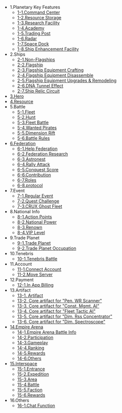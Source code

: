 * 1.Planetary Key Features
  - [1-1.Command Center](eng/101commandcenter.md)
  - [1-2.Resource Storage](eng/102resourcestorage.md)
  - [1-3.Research Facility](eng/103research.md)
  - [1-4.Academy](eng/104academy.md)
  - [1-5.Trading Post](eng/105tradingpost.md)
  - [1-6.Radar](eng/106radar.md)
  - [1-7.Space Dock](eng/107spacedock.md)
  - [1-8.Ship Enhancement Facility](eng/108fleetenhance.md)
* 2.Ships
  - [2-1.Non-Flagships](eng/201normalship.md)
  - [2-2.Flagship](eng/202flagship.md)
  - [2-3.Flagship Equipment Crafting](eng/203flagshipequip.md)
  - [2-4.Flagship Equipment Disassemble](eng/204disassemble.md)
  - [2-5.Flagship Equipment Upgrades & Remodeling](eng/205promotion.md)
  - [2-6.DNA Tunnel Effect](eng/207dnatunnel.md)
  - [2-7.Ship Relic Circuit](eng/206relic.md)
* [3.Hero](eng/300hero.md)
* [4.Resource](eng/400resource.md)
* 5.Battle
  - [5-1.Fleet](eng/501fleetset.md)
  - [5-2.Hunt](eng/502hunt.md)
  - [5-3.Fleet Battle](eng/503fleetbattle.md)
  - [5-4.Wanted Pirates](eng/504wanted.md)
  - [5-5.Dimension Rift](eng/505rift.md)
  - [5-6.Battle Rules](eng/506combatrule.md)
* [6.Federation](eng/600fedmain.md)
  - [6-1.Help Federation](eng/601fedhelp.md)
  - [6-2.Federation Research](eng/602fedresearch.md)
  - [6-3.Astronest](eng/604fedastronest.md)
  - [6-4.Rally Attack](eng/605fedrallyattack.md)
  - [6-5.Conquest Score](eng/606fedconquestscore.md)
  - [6-6.Contribution](eng/607fedcontribution.md)
  - [6-7.Roles](eng/608fedpermission.md)
  - [6-8.protocol](eng/609fedprotocol.md)
* 7.Event
  - [7-1.Regular Event](eng/701regularevent.md)
  - [7-2.Quest Challenge](eng/703event.md)
  - [7-3.CRUX Ghost Fleet](eng/704ghostevent.md)
* 8.National Info
  - [8-1.Action Points](eng/801actionpoint.md)
  - [8-2.National Power](eng/802nationalpower.md)
  - [8-3.Renown](eng/803fame.md)
  - [8-4.VIP Level](eng/804viplevel.md)
* 9.Trade Planet
  - [9-1.Trade Planet](eng/1200tradeplanet.md)
  - [9-2.Trade Planet Occupation](eng/1201conquest.md)
* 10.Tenebris
  - [10-1.Tenebris Battle](eng/1300tenebris.md)
* 11.Account
  - [11-1.Connect Account](eng/901connectaccount.md)
  - [11-2.Move Server](eng/902moveserver.md)
* 12.Payment
  - [12-1.In App Billing](eng/1001inappbilling.md)
* 13.Artifact
  - [13-1. Artifact](eng/1400artifact.md)
  - [13-2. Core artifact for "Pen. WR Scanner"](eng/1401artifactpassive.md)
  - [13-3. Core artifact for "Const. Mgmt. AI"](eng/1402artifactpassive.md)
  - [13-4. Core artifact for "Fleet Tactic AI"](eng/1403artifactpassive.md)
  - [13-5. Core artifact for "Dim. Rss Concentrator"](eng/1404artifactpassive.md)
  - [13-6. Core artifact for "Dim. Spectroscope"](eng/1405artifactpassive.md)
* [14.Empire Arena](eng/1500arenamain.md)
  - [14-1.Empire Arena Battle Info](eng/1501arenahowto.md)
  - [14-2.Participation](eng/1502arenastanby.md)
  - [14-3.Gameplay](eng/1503arenaplaying.md)
  - [14-4.Ranking](eng/1504arenarank.md)
  - [14-5.Rewards](eng/1505arenareward.md)
  - [14-6.Others](eng/1506arenaothers.md)
* [15.Interspace](eng/1700itmain.md)
  - [15-1.Entrance](eng/1701itentrance.md)
  - [15-2.Expedition](eng/1702itarmada.md)
  - [15-3.Area](eng/1703itmap.md)
  - [15-4.Battle](eng/1704itbattle.md)
  - [15-5.Faction](eng/1705itfaction.md)
  - [15-6.Rewards](eng/1706itreward.md)    
* 16.Others
  - [16-1.Chat Function](eng/1601otherschatting.md)


